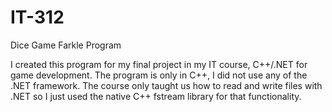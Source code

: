 # IT-312
Dice Game Farkle Program

I created this program for my final project in my IT course, C++/.NET for game development.  The program is only
in C++, I did not use any of the .NET framework.  The course only taught us how to read and write files with
.NET so I just used the native C++ fstream library for that functionality.  
